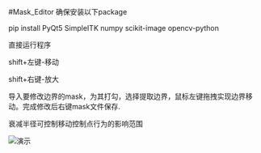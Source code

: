 #Mask_Editor
确保安装以下package

pip install PyQt5 SimpleITK numpy scikit-image opencv-python

直接运行程序

shift+左键-移动

shift+右键-放大

导入要修改边界的mask，为其打勾，选择提取边界，鼠标左键拖拽实现边界移动。完成修改后右键mask文件保存.

衰减半径可控制移动控制点行为的影响范围

![演示](https://github.com/Lagranmoon23/Boundary-modification/blob/main/tinywow_gif_80359642.gif)
